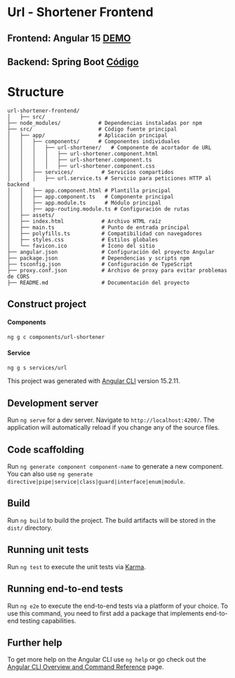 # Url - Shortener Frontend
##  Frontend: Angular 15 [DEMO](https://url-shortener-frontend-beta.vercel.app/)
##  Backend: Spring Boot [Código](https://github.com/mssj-11/url-shortener)


#   Structure
```
url-shortener-frontend/
│   ├── src/
├── node_modules/            # Dependencias instaladas por npm
├── src/                     # Código fuente principal
│   ├── app/                 # Aplicación principal
│   │   ├── components/      # Componentes individuales
│   │   │   ├── url-shortener/   # Componente de acortador de URL
│   │   │   │   ├── url-shortener.component.html
│   │   │   │   ├── url-shortener.component.ts
│   │   │   │   ├── url-shortener.component.css
│   │   ├── services/         # Servicios compartidos
│   │   │   ├── url.service.ts # Servicio para peticiones HTTP al backend
│   │   ├── app.component.html # Plantilla principal
│   │   ├── app.component.ts   # Componente principal
│   │   ├── app.module.ts      # Módulo principal
│   │   ├── app-routing.module.ts # Configuración de rutas
│   ├── assets/               
│   ├── index.html            # Archivo HTML raíz
│   ├── main.ts               # Punto de entrada principal
│   ├── polyfills.ts          # Compatibilidad con navegadores
│   ├── styles.css            # Estilos globales
│   └── favicon.ico           # Ícono del sitio
├── angular.json              # Configuración del proyecto Angular
├── package.json              # Dependencias y scripts npm
├── tsconfig.json             # Configuración de TypeScript
├── proxy.conf.json           # Archivo de proxy para evitar problemas de CORS
├── README.md                 # Documentación del proyecto
```

##  Construct project

####    Components
```bash
ng g c components/url-shortener
```

####    Service
```bash
ng g s services/url
```


This project was generated with [Angular CLI](https://github.com/angular/angular-cli) version 15.2.11.

## Development server

Run `ng serve` for a dev server. Navigate to `http://localhost:4200/`. The application will automatically reload if you change any of the source files.

## Code scaffolding

Run `ng generate component component-name` to generate a new component. You can also use `ng generate directive|pipe|service|class|guard|interface|enum|module`.

## Build

Run `ng build` to build the project. The build artifacts will be stored in the `dist/` directory.

## Running unit tests

Run `ng test` to execute the unit tests via [Karma](https://karma-runner.github.io).

## Running end-to-end tests

Run `ng e2e` to execute the end-to-end tests via a platform of your choice. To use this command, you need to first add a package that implements end-to-end testing capabilities.

## Further help

To get more help on the Angular CLI use `ng help` or go check out the [Angular CLI Overview and Command Reference](https://angular.io/cli) page.
